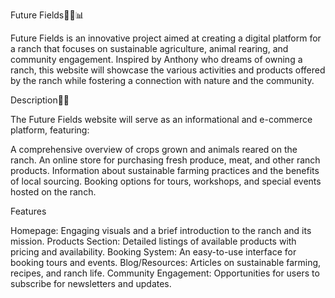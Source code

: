 Future Fields📌📌📊

Future Fields is an innovative project aimed at creating a digital platform for a ranch that focuses on sustainable agriculture, animal rearing, and community engagement.
Inspired by Anthony who dreams of owning a ranch, this website will showcase the various activities and products offered by the ranch while 
fostering a connection with nature and the community.

Description📜📜

The Future Fields website will serve as an informational and e-commerce platform, featuring:

A comprehensive overview of crops grown and animals reared on the ranch.
An online store for purchasing fresh produce, meat, and other ranch products.
Information about sustainable farming practices and the benefits of local sourcing.
Booking options for tours, workshops, and special events hosted on the ranch.

Features

Homepage: Engaging visuals and a brief introduction to the ranch and its mission.
Products Section: Detailed listings of available products with pricing and availability.
Booking System: An easy-to-use interface for booking tours and events.
Blog/Resources: Articles on sustainable farming, recipes, and ranch life.
Community Engagement: Opportunities for users to subscribe for newsletters and updates.
